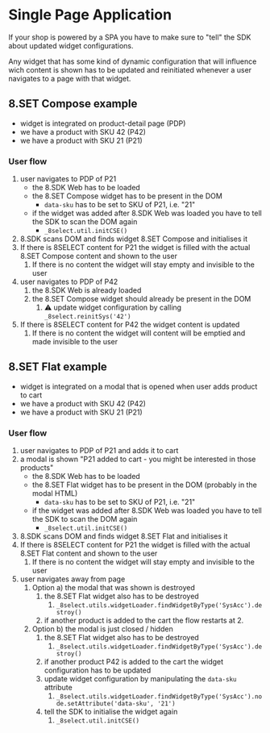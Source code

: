 # Single Page Application

If your shop is powered by a SPA you have to make sure to "tell" the SDK about updated widget configurations.

Any widget that has some kind of dynamic configuration that will influence wich content is shown has to be updated and reinitiated whenever a user navigates to a page with that widget.

## 8.SET Compose example

* widget is integrated on product-detail page \(PDP\)
* we have a product with SKU 42 \(P42\)
* we have a product with SKU 21 \(P21\)

### User flow

1. user navigates to PDP of P21
   * the 8.SDK Web has to be loaded
   * the 8.SET Compose widget has to be present in the DOM
     * `data-sku` has to be set to SKU of P21, i.e. "21"
   * if the widget was added after 8.SDK Web was loaded you have to tell the SDK to scan the DOM again
     * `_8select.util.initCSE()`
2. 8.SDK scans DOM and finds widget 8.SET Compose and initialises it
3. If there is 8SELECT content for P21 the widget is filled with the actual 8.SET Compose content and shown to the user
   1. If there is no content the widget will stay empty and invisible to the user
4. user navigates to PDP of P42
   1. the 8.SDK Web is already loaded
   2. the 8.SET Compose widget should already be present in the DOM
      1. ⚠️ update widget configuration by calling `_8select.reinitSys('42')`
5. If there is 8SELECT content for P42 the widget content is updated
   1. If there is no content the widget will content will be emptied and made invisible to the user

## 8.SET Flat example

* widget is integrated on a modal that is opened when user adds product to cart
* we have a product with SKU 42 \(P42\)
* we have a product with SKU 21 \(P21\)

### User flow

1. user navigates to PDP of P21 and adds it to cart
2. a modal is shown "P21 added to cart - you might be interested in those products"
   * the 8.SDK Web has to be loaded
   * the 8.SET Flat widget has to be present in the DOM \(probably in the modal HTML\)
     * `data-sku` has to be set to SKU of P21, i.e. "21"
   * if the widget was added after 8.SDK Web was loaded you have to tell the SDK to scan the DOM again
     * `_8select.util.initCSE()`
3. 8.SDK scans DOM and finds widget 8.SET Flat and initialises it
4. If there is 8SELECT content for P21 the widget is filled with the actual 8.SET Flat content and shown to the user
   1. If there is no content the widget will stay empty and invisible to the user
5. user navigates away from page
   1. Option a\) the modal that was shown is destroyed
      1. the 8.SET Flat widget also has to be destroyed
         1. `_8select.utils.widgetLoader.findWidgetByType('SysAcc').destroy()`
      2. if another product is added to the cart the flow restarts at 2. 
   2. Option b\) the modal is just closed / hidden
      1. the 8.SET Flat widget also has to be destroyed
         1. `_8select.utils.widgetLoader.findWidgetByType('SysAcc').destroy()`
      2. if another product P42 is added to the cart the widget configuration has to be updated
      3. update widget configuration by manipulating the `data-sku` attribute
         1. `_8select.utils.widgetLoader.findWidgetByType('SysAcc').node.setAttribute('data-sku', '21')`
      4. tell the SDK to initialise the widget again
         1. `_8select.util.initCSE()`

